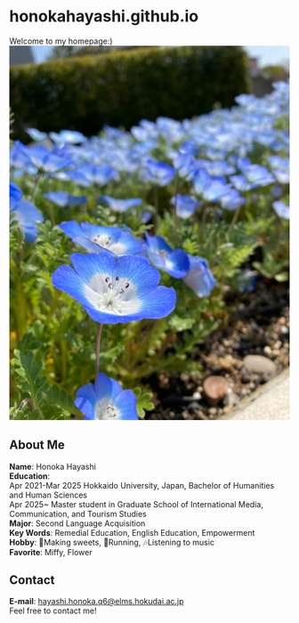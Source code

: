 # honokahayashi.github.io

Welcome to my homepage:)
![image](/IMG_0837.JPG)

## About Me
**Name**: Honoka Hayashi  
**Education**:  
Apr 2021-Mar 2025 Hokkaido University, Japan, Bachelor of Humanities and Human Sciences  
Apr 2025~ Master student in Graduate School of International Media, Communication, and Tourism Studies  
**Major**: Second Language Acquisition  
**Key Words**: Remedial Education, English Education, Empowerment  
**Hobby**: 🍰Making sweets, 🏃Running, 🎶Listening to music  
**Favorite**: Miffy, Flower  

## Contact
**E-mail**: hayashi.honoka.q6@elms.hokudai.ac.jp  
Feel free to contact me!

